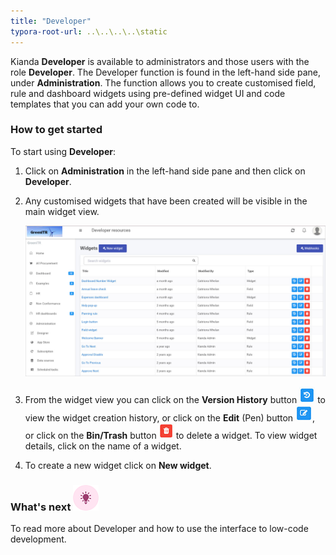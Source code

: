```yaml
---
title: "Developer"
typora-root-url: ..\..\..\..\static
---
```


Kianda **Developer** is available to administrators and those users with the role **Developer**. The Developer function is found in the left-hand side pane, under **Administration**. The function allows you to create customised field, rule and dashboard widgets using pre-defined widget UI and code templates that you can add your own code to. 

### How to get started

To start using **Developer**:

1. Click on **Administration** in the left-hand side pane and then click on **Developer**.

2. Any customised widgets that have been created will be visible in the main widget view. 

   ![Developer view](/images/developer-view.jpg)

3. From the widget view you can click on the **Version History** button ![Version History button](/images/widget-version-history.jpg) to view the widget creation history, or click on the **Edit** (Pen) button  ![Edit widget button](/images/widget-edit.jpg), or click on the **Bin/Trash** button  ![Delete widget button](/images/widget-delete.jpg) to delete a widget. To view widget details, click on the name of a widget.

4. To create a new widget click on **New widget**.



### What's next  ![Idea icon](/../content/docs/platform/administration/developer.assets/18.png) ###

To read more about Developer and how to use the interface to low-code development.